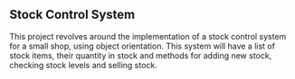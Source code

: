 ## Stock Control System
This project revolves around the implementation of a stock control system for a small shop, using object orientation. This system will have a list of stock items, their quantity in stock and methods for adding new stock, checking stock levels and selling stock.

